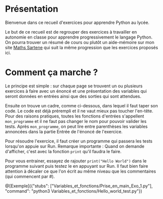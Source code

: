 # Présentation

Bienvenue dans ce recueil d'exercices pour apprendre Python au lycée.

Le but de ce recueil est de regrouper des exercices à travailler en autonomie en classe pour apprendre progressivement le langage Python. On pourra trouver un résumé de cours ou plutôt un aide-mémoire sur mon site [Maths Sartene](https://sites.google.com/site/mathssartene/formation-python) qui suit la même progression que les exercices proposés ici.

# Comment ça marche ?

Le principe est simple : sur chaque page se trouvent un ou plusieurs exercices à faire avec un énoncé et une présentation des variables qui seront données en entrées ainsi que des sorties qui sont attendues.

Ensuite on trouve un cadre, comme ci-dessous, dans lequel il faut taper son code. Le code est déjà prérempli et il ne vaut mieux pas  toucher l'en-tête. Pour des raisons pratiques, toutes les fonctions d'entrées s'appellent `mon_programme` et il ne faut pas changer le nom pour pouvoir valider les tests. Après `mon_programme`, on peut lire entre parenthèses les variables annoncées dans la partie Entrée de l'énoncé de l'exercice.

Pour résoudre l'exercice, il faut créer un programme qui passera les tests lorsqu'on appuie sur Run. Remarque importante : Quand on demande d'afficher, c'est avec la fonction `print` qu'il faudra le faire.

Pour vous entrainer, essayez de rajouter `print("Hello World")` dans le programme suivant puis testez le en appuyant sur Run.
Il faut bien faire attention à décaler ce que l'on écrit au même niveau que les commentaires (qui commencent par #).

@[Exemple]({"stubs": ["Variables_et_fonctions/Prise_en_main_Exo_1.py"], "command": "python3 Variables_et_fonctions/Hello_world_test.py"})



